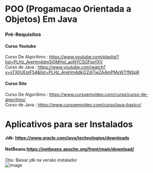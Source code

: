 # POO (Progamacao Orientada a Objetos) Em Java
### Pré-Requisitos
#### Curso Youtube
Curso De Algoritimo : https://www.youtube.com/playlist?list=PLHz_AreHm4dmSj0MHol_aoNYCSGFqvfXV  
Curso de Java : https://www.youtube.com/watch?v=sTX0UEplF54&list=PLHz_AreHm4dkI2ZdjTwZA4mPMxWTfNSpR  
#### Curso Site
Curso De Algoritimo : https://www.cursoemvideo.com/curso/curso-de-algoritmo/  
Curso de Java : https://www.cursoemvideo.com/curso/java-basico/
# Aplicativos para ser Instalados
#### Jdk: https://www.oracle.com/java/technologies/downloads  
#### NetBeans:https://netbeans.apache.org/front/main/download/  
Obs: Baixar jdk na versão instalador  
![image](https://github.com/user-attachments/assets/cd259ab5-6f37-47ce-ad94-49cab1a0f6c5)
